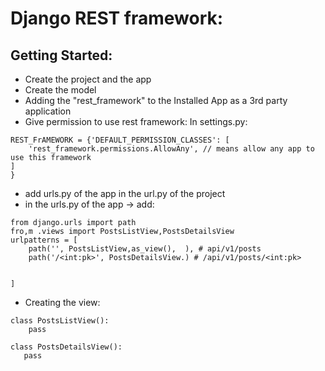 # Django REST framework:

## Getting Started:
* Create the project and the app
* Create the model
* Adding the "rest_framework" to the Installed App as a 3rd party application
* Give permission to use rest framework:  In settings.py:
```
REST_FrAMEWORK = {'DEFAULT_PERMISSION_CLASSES': [
    'rest_framework.permissions.AllowAny', // means allow any app to use this framework
]
}
```
* add urls.py of the app in the url.py of the project
* in the urls.py of the app -> add:
```
from django.urls import path
fro,m .views import PostsListView,PostsDetailsView
urlpatterns = [
    path('', PostsListView,as_view(),  ), # api/v1/posts
    path('/<int:pk>', PostsDetailsView.) # /api/v1/posts/<int:pk>


]
```
* Creating the view: 
```
class PostsListView():
    pass

class PostsDetailsView():
   pass
```
